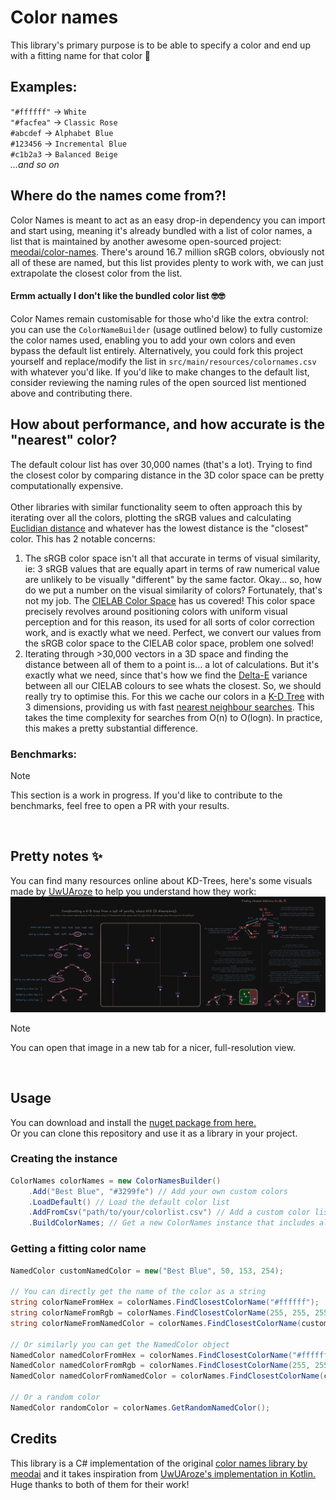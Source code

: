 ﻿# Color names

This library's primary purpose is to be able to specify a color and end up with a fitting name for that color 🌈

## Examples:<br>
`"#ffffff"` -> `White`<br>
`"#facfea"` -> `Classic Rose`<br>
`#abcdef` -> `Alphabet Blue`<br>
`#123456` -> `Incremental Blue`<br>
`#c1b2a3` -> `Balanced Beige`<br>
*...and so on*

## Where do the names come from?!
Color Names is meant to act as an easy drop-in dependency you can import and start using, meaning it's already bundled with a list of color names, a list that is maintained by another awesome open-sourced project: [meodai/color-names](https://github.com/meodai/color-names/). There's around 16.7 million sRGB colors, obviously not all of these are named, but this list provides plenty to work with, we can just extrapolate the closest color from the list.
<br>

#### Ermm actually I don't like the bundled color list 🤓🤓
Color Names remain customisable for those who'd like the extra control: you can use the `ColorNameBuilder` (usage outlined below) to fully customize the color names used, enabling you to add your own colors and even bypass the default list entirely. Alternatively, you could fork this project yourself and replace/modify the list in `src/main/resources/colornames.csv` with whatever you'd like. If you'd like to make changes to the default list, consider reviewing the naming rules of the open sourced list mentioned above and contributing there.

## How about performance, and how accurate is the "nearest" color?
The default colour list has over 30,000 names (that's a lot). Trying to find the closest color by comparing distance in the 3D color space can be pretty computationally expensive.
<br><br>
Other libraries with similar functionality seem to often approach this by iterating over all the colors, plotting the sRGB values and calculating [Euclidian distance](https://en.wikipedia.org/wiki/Euclidean_distance) and whatever has the lowest distance is the "closest" color. This has 2 notable concerns:
<br>
1. The sRGB color space isn't all that accurate in terms of visual similarity, ie: 3 sRGB values that are equally apart in terms of raw numerical value are unlikely to be visually "different" by the same factor. Okay... so, how do we put a number on the visual similarity of colors? Fortunately, that's not my job. The [CIELAB Color Space](https://en.wikipedia.org/wiki/CIELAB_color_space) has us covered! This color space precisely revolves around positioning colors with uniform visual perception and for this reason, its used for all sorts of color correction work, and is exactly what we need. Perfect, we convert our values from the sRGB color space to the CIELAB color space, problem one solved!
2. Iterating through >30,000 vectors in a 3D space and finding the distance between all of them to a point is... a lot of calculations. But it's exactly what we need, since that's how we find the [Delta-E](https://en.wikipedia.org/wiki/Color_difference#CIELAB_%CE%94E*) variance between all our CIELAB colours to see whats the closest. So, we should really try to optimise this. For this we cache our colors in a [K-D Tree](https://en.wikipedia.org/wiki/K-d_tree) with 3 dimensions, providing us with fast [nearest neighbour searches](https://en.wikipedia.org/wiki/Nearest_neighbor_search). This takes the time complexity for searches from O(n) to O(logn). In practice, this makes a pretty substantial difference.

### Benchmarks:

> [!NOTE]
> This section is a work in progress.
> If you'd like to contribute to the benchmarks, feel free to open a PR with your results. 

<br>

## Pretty notes ✨
You can find many resources online about KD-Trees, here's some visuals made by [UwUAroze](https://github.com/UwUAroze/Color-Names?tab=readme-ov-file#pretty-notes-) to help you understand how they work:
![kdTree](https://raw.githubusercontent.com/vycdev/ColorNamesSharp/refs/heads/main/kdTree.png)
> [!NOTE]
> You can open that image in a new tab for a nicer, full-resolution view.

<br>

## Usage
You can download and install the [nuget package from here.](https://www.nuget.org/packages/color-names-csharp) <br>
Or you can clone this repository and use it as a library in your project.

### Creating the instance
```csharp
ColorNames colorNames = new ColorNamesBuilder()
	.Add("Best Blue", "#3299fe") // Add your own custom colors
	.LoadDefault() // Load the default color list
	.AddFromCsv("path/to/your/colorlist.csv") // Add a custom color list from a csv file
	.BuildColorNames; // Get a new ColorNames instance that includes all the colors you've added
```

### Getting a fitting color name

```csharp
NamedColor customNamedColor = new("Best Blue", 50, 153, 254);

// You can directly get the name of the color as a string
string colorNameFromHex = colorNames.FindClosestColorName("#ffffff");
string colorNameFromRgb = colorNames.FindClosestColorName(255, 255, 255);
string colorNameFromNamedColor = colorNames.FindClosestColorName(customNamedColor);

// Or similarly you can get the NamedColor object
NamedColor namedColorFromHex = colorNames.FindClosestColorName("#ffffff");
NamedColor namedColorFromRgb = colorNames.FindClosestColorName(255, 255, 255);
NamedColor namedColorFromNamedColor = colorNames.FindClosestColorName(customNamedColor);

// Or a random color
NamedColor randomColor = colorNames.GetRandomNamedColor();
```

## Credits 

This library is a C# implementation of the original [color names library by meodai](https://github.com/meodai/color-names) and it takes inspiration from [UwUAroze's implementation in Kotlin.](https://github.com/UwUAroze/Color-Names) Huge thanks to both of them for their work!